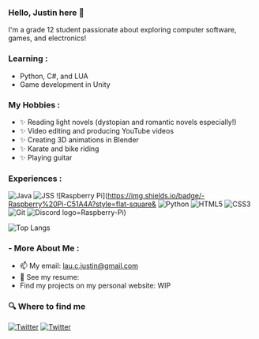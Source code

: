 ### Hello, Justin here 👋

<!--
**JustinScitech/JustinScitech** is a ✨ _special_ ✨ repository because its `README.md` (this file) appears on your GitHub profile.
-->

I'm a grade 12 student passionate about exploring computer software, games, and electronics!

### Learning :
-  Python, C#, and LUA
-  Game development in Unity

### My Hobbies : 
- ✨ Reading light novels (dystopian and romantic novels especially!)
- ✨ Video editing and producing YouTube videos
- ✨ Creating 3D animations in Blender
- ✨ Karate and bike riding
- ✨ Playing guitar

### Experiences :

![Java](https://img.shields.io/badge/-java-E34A86?style=flat-square&logo=java)
![JSS](https://img.shields.io/badge/-JavaScript-black?style=flat-square&logo=javascript)
![Raspberry Pi](https://img.shields.io/badge/-Raspberry%20Pi-C51A4A?style=flat-square&
![Python](https://img.shields.io/badge/-Python-black?style=flat-square&logo=Python)
![HTML5](https://img.shields.io/badge/-HTML5-E34F26?style=flat-square&logo=html5&logoColor=white)
![CSS3](https://img.shields.io/badge/-CSS3-1572B6?style=flat-square&logo=css3)
![Git](https://img.shields.io/badge/-Git-black?style=flat-square&logo=git)
![Discord](https://img.shields.io/badge/Discord-black?style=flat-square&logo=discord)
logo=Raspberry-Pi)

![Top Langs](https://github-readme-stats.vercel.app/api/top-langs/?username=justinscitech&layout=compact&theme=dark&hide_border=true)

### - More About Me : 
- 📫 My email: lau.c.justin@gmail.com
- 📄 See my resume:
- Find my projects on my personal website: WIP

<h3>🔍 Where to find me</h3>
<p>
<a href="https://www.linkedin.com/in/justin-lau-a55b8417a/" target="_blank"><img alt="Twitter" src="https://img.shields.io/badge/-linkedin-0073B1?style=flat-square" /></a> 
<a href="https://twitter.com/ArcticZombieYT" target="_blank"><img alt="Twitter" src="https://img.shields.io/badge/-twitter-1C9CEA?style=flat-square" /></a>
</p>
